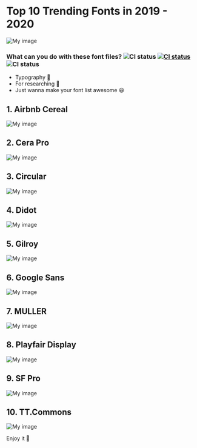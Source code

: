 # Top 10 Trending Fonts in 2019 - 2020

![My image](https://github.com/huuphongnguyen/phong.github.io/raw/master/cereal.png)

### What can you do with these font files? ![CI status](https://img.shields.io/badge/File%3A-TTF-%2330fff1.svg)  [![CI status](https://img.shields.io/badge/huuphongnguyen-.com-%23020977.svg)](https://huuphongnguyen.com)  ![CI status](https://img.shields.io/badge/Purpose%3A-Font-%23027AFF.svg)

* Typography 🤔
* For researching 🧐
* Just wanna make your font list awesome 😆

## 1. Airbnb Cereal
![My image](https://github.com/huuphongnguyen/phong.github.io/raw/master/cereal.png)

## 2. Cera Pro
![My image](https://github.com/huuphongnguyen/phong.github.io/raw/master/cereal.png)

## 3. Circular
![My image](https://github.com/huuphongnguyen/phong.github.io/raw/master/cereal.png)

## 4. Didot
![My image](https://github.com/huuphongnguyen/phong.github.io/raw/master/cereal.png)

## 5. Gilroy
![My image](https://github.com/huuphongnguyen/phong.github.io/raw/master/cereal.png)

## 6. Google Sans
![My image](https://github.com/huuphongnguyen/phong.github.io/raw/master/cereal.png)

## 7. MULLER
![My image](https://github.com/huuphongnguyen/phong.github.io/raw/master/cereal.png)

## 8. Playfair Display
![My image](https://github.com/huuphongnguyen/phong.github.io/raw/master/cereal.png)

## 9. SF Pro
![My image](https://github.com/huuphongnguyen/phong.github.io/raw/master/cereal.png)

## 10. TT.Commons
![My image](https://github.com/huuphongnguyen/phong.github.io/raw/master/cereal.png)

Enjoy it 🙌
